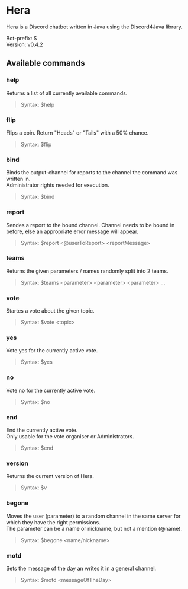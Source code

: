 <h1>Hera</h1>
Hera is a Discord chatbot written in Java using the Discord4Java library.


Bot-prefix: $  
Version: v0.4.2

<h2>Available commands</h2>

<h3>help</h3>

Returns a list of all currently available commands.  
>Syntax: $help

<h3>flip</h3>

Flips a coin. Return "Heads" or "Tails" with a 50% chance.  
>Syntax: $flip

<h3>bind</h3>

Binds the output-channel for reports to the channel the command was written in.  
Administrator rights needed for execution.  
>Syntax: $bind

<h3>report</h3>

Sendes a report to the bound channel. Channel needs to be bound in before, else an appropriate error message will appear.  
>Syntax: $report \<@userToReport\> \<reportMessage\>

<h3>teams</h3>

Returns the given parameters / names randomly split into 2 teams.  
>Syntax: $teams \<parameter\> \<parameter\> \<parameter\> ...

<h3>vote</h3>

Startes a vote about the given topic.  
>Syntax: $vote \<topic\>

<h3>yes</h3>

Vote yes for the currently active vote.  
>Syntax: $yes

<h3>no</h3>

Vote no for the currently active vote.  
>Syntax: $no

<h3>end</h3>

End the currently active vote.  
Only usable for the vote organiser or Administrators.
>Syntax: $end

<h3>version</h3>

Returns the current version of Hera.  
>Syntax: $v

<h3>begone</h3>

Moves the user (parameter) to a random channel in the same server for which they have the right permissions.  
The parameter can be a name or nickname, but not a mention (@name).  
>Syntax: $begone \<name/nickname\>

<h3>motd</h3>

Sets the message of the day an writes it in a general channel.  
>Syntax: $motd \<messageOfTheDay\>

